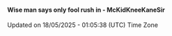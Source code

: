 #### Wise man says only fool rush in - McKidKneeKaneSir
Updated on 18/05/2025 - 01:05:38 (UTC) Time Zone
